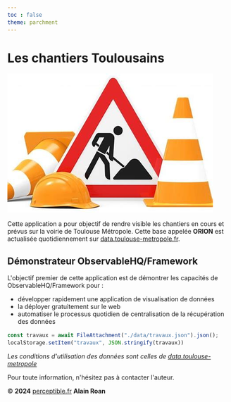 ```yaml
---
toc : false
theme: parchment
---
```


# Les chantiers Toulousains



![](./Trav.jpeg)

Cette application a pour objectif de rendre visible les chantiers en cours et prévus sur la voirie de Toulouse Métropole. Cette base appelée **ORION** est actualisée quotidiennement sur [data.toulouse-metropole.fr](https://data.toulouse-metropole.fr/explore/dataset/chantiers-en-cours/information/).

## Démonstrateur ObservableHQ/Framework
L'objectif premier de cette application est de démontrer les capacités de 
ObservableHQ/Framework pour :
* développer rapidement une application de visualisation de données 
* la déployer gratuitement sur le web
* automatiser le processus quotidien de centralisation de la récupération des données

```js
const travaux = await FileAttachment("./data/travaux.json").json();
localStorage.setItem("travaux", JSON.stringify(travaux)) 
```


*Les conditions d'utilisation des données sont celles de [data.toulouse-metropole](https://data.toulouse-metropole.fr/terms/terms-and-conditions/)*

Pour toute information, n'hésitez pas à contacter l'auteur.

© **2024** [perceptible.fr](https://perceptible.fr) **Alain Roan** 
